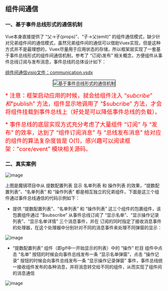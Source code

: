 ## 组件间通信

### 一、基于事件总线形式的通信机制

Vue本身直接提供了 “父->子(props)”、“子->父(emit)” 的组件通信模式，缺少针对兄弟组件间的通信模式，虽然兄弟组件间的通信可以借助Vuex实现，但是这种方式并不是最理想的，Vuex尽量用于应用状态的存储，所以框架层实现了一套基于事件总线形式的组件间通信机制，参考了 “订阅\发布” 相关概念，方便组件从事件总线订阅与发布消息，事件总线的总体设计如下：

[组件间通信visio文件：communication.vsdx](/documents/assets/communication.vsdx)

<p align="center"><img src="/documents/assets/communication.png" border="1" alt="基于事件总线形式的通信机制"></p>

<font color=red size=4>* 注意：框架启动应用的时候，就会给组件注入 “$subcribe” 和 “$publish” 方法，组件显示地调用了 “$subcribe” 方法，才会将组件挂载到事件总线上（好处是可以降低事件总线的负载）。</font>

<font color=red size=4>* 事件总线的底层实现方式充分考虑了大量组件 “订阅” 与 “发布” 的效率，达到了 “组件订阅消息” 与 “总线发布消息” 给对应的组件的算法复杂度皆是 O(1)，感兴趣可以阅读框架：“core/event” 模块相关源码。</font>

### 二、真实案例

![image](/documents/assets/communication.gif)

上图是魔镜项目中从 提数配置列表 显示 名单列表 和 操作列表 的效果，“提数配置列表”、“名单列表” 和 “操作列表” 都是相互独立的兄弟组件，下面是这三个组件通过事件总线通信的代码示例如下：

* 提供 “提数配置列表”、“名单列表” 和 “操作列表” 这三个组件的包裹组件，该包裹组件通过 “$subscribe” 从事件总线订阅了 “显示名单”、“显示操作记录列表”、“显示名单详情” 三个消息事件，并在 订阅的同时指定了接收消息事件的处理器，在这个处理器中分别针对不同的消息事件来处理不同弹窗的显示：

![image](/documents/assets/subscribe.png)

* “提数配置列表” 组件（即gif中一开始显示的列表）中的 “操作” 栏目 组件中点击 “名单” 按钮的时候会向事件总线发布一条 “显示名单弹窗”，点击 “操作记录” 按钮的时候会向事件总线发布一条 “显示操作记录弹窗” 事件，事件总线统一接收组件发布的各种消息，并将消息转交给不同的组件，从而实现了组件间的消息通信

![image](/documents/assets/publish.png)




